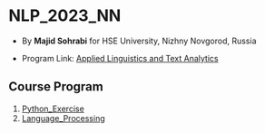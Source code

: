 # NLP_2023_NN

- By **Majid Sohrabi** for HSE University, Nizhny Novgorod, Russia

- Program Link: [Applied Linguistics and Text Analytics](https://nnov.hse.ru/en/ma/appling/)

## Course Program

  1. [Python_Exercise](Week_1/Python_Exercise.ipynb)
  2. [Language_Processing](Week_2/Week02_language_processing_(NN).ipynb)

